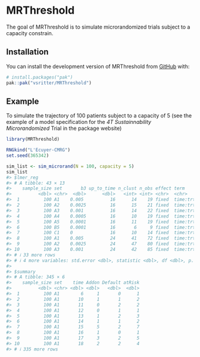 
<!-- README.md is generated from README.Rmd. Please edit that file -->

# MRThreshold

<!-- badges: start -->
<!-- badges: end -->

The goal of MRThreshold is to simulate microrandomized trials subject to
a capacity constrain.

## Installation

You can install the development version of MRThreshold from
[GitHub](https://github.com/) with:

``` r
# install.packages("pak")
pak::pak("vsritter/MRThreshold")
```

## Example

To simulate the trajectory of 100 patients subject to a capacity of 5
(see the example of a model specification for the *4T Sustainnability
Microrandomized* Trial in the package website)

``` r
library(MRThreshold)

RNGkind("L'Ecuyer-CMRG")
set.seed(365342)

sim_list <- sim_microrand(N = 100, capacity = 5)
sim_list
#> $lmer_reg
#> # A tibble: 43 × 13
#>    sample_size set       b3 up_to_time n_clust n_obs effect term     estimate
#>          <dbl> <chr>  <dbl>      <dbl>   <int> <int> <chr>  <chr>       <dbl>
#>  1         100 A1    0.005          16      14    19 fixed  time:trt 0.00815 
#>  2         100 A2    0.0025         16      15    21 fixed  time:trt 0.000673
#>  3         100 A3    0.001          16      14    22 fixed  time:trt 0.000123
#>  4         100 A4    0.0005         16      10    19 fixed  time:trt 0.00214 
#>  5         100 A5    0.0001         16      11    19 fixed  time:trt 0.00211 
#>  6         100 B5    0.0001         16       6     9 fixed  time:trt 0.00497 
#>  7         100 C1    0              16      10    14 fixed  time:trt 0.00373 
#>  8         100 A1    0.005          24      41    72 fixed  time:trt 0.00600 
#>  9         100 A2    0.0025         24      47    80 fixed  time:trt 0.00298 
#> 10         100 A3    0.001          24      42    85 fixed  time:trt 0.000937
#> # ℹ 33 more rows
#> # ℹ 4 more variables: std.error <dbl>, statistic <dbl>, df <dbl>, p.value <dbl>
#> 
#> $summary
#> # A tibble: 345 × 6
#>    sample_size set    time Addon Default atRisk
#>          <dbl> <chr> <dbl> <dbl>   <dbl>  <dbl>
#>  1         100 A1        6     1       0      1
#>  2         100 A1       10     1       1      2
#>  3         100 A1       11     0       2      2
#>  4         100 A1       12     0       1      1
#>  5         100 A1       13     1       2      3
#>  6         100 A1       14     1       1      2
#>  7         100 A1       15     5       2      7
#>  8         100 A1       16     1       0      1
#>  9         100 A1       17     3       2      5
#> 10         100 A1       18     2       2      4
#> # ℹ 335 more rows
```
